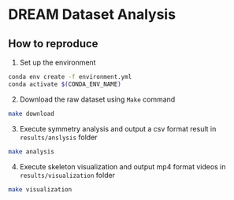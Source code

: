 # DREAM Dataset Analysis

## How to reproduce


1. Set up the environment
```bash
conda env create -f environment.yml
conda activate $(CONDA_ENV_NAME)
```

2. Download the raw dataset using `Make` command
```bash
make download
```

3. Execute symmetry analysis and output a csv format result in `results/anslysis` folder
```bash
make analysis
```

4. Execute skeleton visualization and output mp4 format videos in `results/visualization` folder
```bash
make visualization
```


